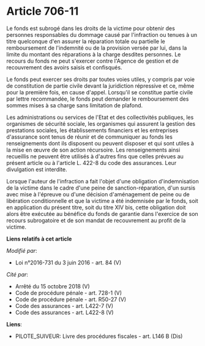 # Article 706-11

Le fonds est subrogé dans les droits de la victime pour obtenir des personnes responsables du dommage causé par l'infraction
ou tenues à un titre quelconque d'en assurer la réparation totale ou partielle le remboursement de l'indemnité ou de la
provision versée par lui, dans la limite du montant des réparations à la charge desdites personnes. Le recours du fonds ne
peut s'exercer contre l'Agence de gestion et de recouvrement des avoirs saisis et confisqués. 

Le fonds peut exercer ses droits par toutes voies utiles, y compris par voie de constitution de partie civile devant la
juridiction répressive et ce, même pour la première fois, en cause d'appel. Lorsqu'il se constitue partie civile par lettre
recommandée, le fonds peut demander le remboursement des sommes mises à sa charge sans limitation de plafond. 

Les administrations ou services de l'Etat et des collectivités publiques, les organismes de sécurité sociale, les organismes
qui assurent la gestion des prestations sociales, les établissements financiers et les entreprises d'assurance sont tenus de
réunir et de communiquer au fonds les renseignements dont ils disposent ou peuvent disposer et qui sont utiles à la mise en
œuvre de son action récursoire. Les renseignements ainsi recueillis ne peuvent être utilisés à d'autres fins que celles
prévues au présent article ou à l'article L. 422-8 du code des assurances. Leur divulgation est interdite. 

Lorsque l'auteur de l'infraction a fait l'objet d'une obligation d'indemnisation de la victime dans le cadre d'une peine de
sanction-réparation, d'un sursis avec mise à l'épreuve ou d'une décision d'aménagement de peine ou de libération
conditionnelle et que la victime a été indemnisée par le fonds, soit en application du présent titre, soit du titre XIV bis,
cette obligation doit alors être exécutée au bénéfice du fonds de garantie dans l'exercice de son recours subrogatoire et de
son mandat de recouvrement au profit de la victime.

**Liens relatifs à cet article**

_Modifié par_:

  - Loi n°2016-731 du 3 juin 2016 - art. 84 (V)

_Cité par_:

  - Arrêté du 15 octobre 2018 (V)
  - Code de procédure pénale - art. 728-1 (V)
  - Code de procédure pénale - art. R50-27 (V)
  - Code des assurances - art. L422-7 (V)
  - Code des assurances - art. L422-8 (V)

**Liens**:

  - PILOTE_SUIVEUR: Livre des procédures fiscales - art. L146 B (Dis)
